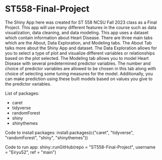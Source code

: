 # ST558-Final-Project

The Shiny App here was created for ST 558 NCSU Fall 2023 class as a Final Project. This app will use many different features in the course such as data visualization, data cleaning, 
and data modeling. This app uses a dataset which contain information about Heart Disease. There are three main tabs which are the About, Data Exploration, and Modeling tabs. The 
About Tab talks more about the Shiny App and dataset. The Data Exploration allows for you to select a type of plot and visualize different variables or relationships based on the plot 
selected. The Modeling tab allows you to model Heart Disease with several predetermined predictor variables. The number and choice of predictor variables are allowed to be chosen in this tab along with choice of selecting some tuning measures for the model. Additionally, you can make prediction using these built models based on values you give to the predictor variables.

List of packages:
* caret
* tidyverse
* randomForest
* shiny
* shinythemes

Code to install packages:
install.packages(c("caret", "tidyverse", "randomForest", "shiny", "shinythemes"))

Code to run app:
shiny::runGitHub(repo = "ST558-Final-Project", username = "Eiryu52", ref = "main")
